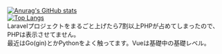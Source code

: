 [![Anurag's GitHub stats](https://github-readme-stats.vercel.app/api?username=KLag-SF)](https://github.com/anuraghazra/github-readme-stats)  
[![Top Langs](https://github-readme-stats.vercel.app/api/top-langs/?username=KLag-SF&hide=PHP,blade)](https://github.com/anuraghazra/github-readme-stats)  
Laravelプロジェクトをまるごと上げたら7割以上PHPが占めてしまったので、PHPは表示させてません。  
最近はGo(gin)とかPythonをよく触ってます。Vueは基礎中の基礎レベル。
